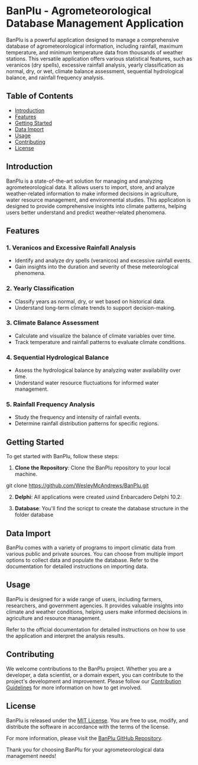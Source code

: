 # BanPlu - Agrometeorological Database Management Application

BanPlu is a powerful application designed to manage a comprehensive database of agrometeorological information, including rainfall, maximum temperature, and minimum temperature data from thousands of weather stations. This versatile application offers various statistical features, such as veranicos (dry spells), excessive rainfall analysis, yearly classification as normal, dry, or wet, climate balance assessment, sequential hydrological balance, and rainfall frequency analysis.

## Table of Contents

- [Introduction](#introduction)
- [Features](#features)
- [Getting Started](#getting-started)
- [Data Import](#data-import)
- [Usage](#usage)
- [Contributing](#contributing)
- [License](#license)

## Introduction

BanPlu is a state-of-the-art solution for managing and analyzing agrometeorological data. It allows users to import, store, and analyze weather-related information to make informed decisions in agriculture, water resource management, and environmental studies. This application is designed to provide comprehensive insights into climate patterns, helping users better understand and predict weather-related phenomena.

## Features

### 1. Veranicos and Excessive Rainfall Analysis

- Identify and analyze dry spells (veranicos) and excessive rainfall events.
- Gain insights into the duration and severity of these meteorological phenomena.

### 2. Yearly Classification

- Classify years as normal, dry, or wet based on historical data.
- Understand long-term climate trends to support decision-making.

### 3. Climate Balance Assessment

- Calculate and visualize the balance of climate variables over time.
- Track temperature and rainfall patterns to evaluate climate conditions.

### 4. Sequential Hydrological Balance

- Assess the hydrological balance by analyzing water availability over time.
- Understand water resource fluctuations for informed water management.

### 5. Rainfall Frequency Analysis

- Study the frequency and intensity of rainfall events.
- Determine rainfall distribution patterns for specific regions.

## Getting Started

To get started with BanPlu, follow these steps:

1. **Clone the Repository**: Clone the BanPlu repository to your local machine.

git clone https://github.com/WesleyMcAndrews/BanPlu.git


2. **Delphi**: All applications were created usind Enbarcadero Delphi 10.2:

3. **Database**: You'll find the scricpt to create the database structure in the folder database

## Data Import

BanPlu comes with a variety of programs to import climatic data from various public and private sources. You can choose from multiple import options to collect data and populate the database. Refer to the documentation for detailed instructions on importing data.

## Usage

BanPlu is designed for a wide range of users, including farmers, researchers, and government agencies. It provides valuable insights into climate and weather conditions, helping users make informed decisions in agriculture and resource management.

Refer to the official documentation for detailed instructions on how to use the application and interpret the analysis results.

## Contributing

We welcome contributions to the BanPlu project. Whether you are a developer, a data scientist, or a domain expert, you can contribute to the project's development and improvement. Please follow our [Contribution Guidelines](CONTRIBUTING.md) for more information on how to get involved.

## License

BanPlu is released under the [MIT License](LICENSE). You are free to use, modify, and distribute the software in accordance with the terms of the license.

For more information, please visit the [BanPlu GitHub Repository](https://github.com/WesleyMcAndrews/BanPlu).

Thank you for choosing BanPlu for your agrometeorological data management needs!

